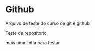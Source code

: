 # Github

Arquivo de teste do curso de git e github

Teste de repositorio

mais uma linha para testar
